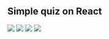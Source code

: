## Simple quiz on React

<img src="https://i.imgur.com/aA0cAoT.png">
<img src="https://i.imgur.com/z0HxU52.png">
<img src="https://i.imgur.com/gg2oefm.png">
<img src="https://i.imgur.com/Lt1i84J.png">
